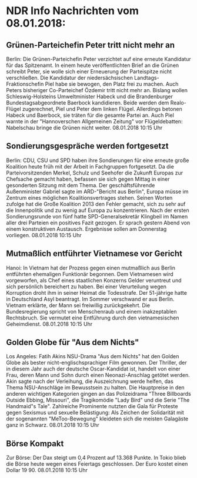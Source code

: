 # NDR Info Nachrichten vom 08.01.2018:


## Grünen-Parteichefin Peter tritt nicht mehr an
Berlin: Die Grünen-Parteichefin Peter verzichtet auf eine erneute Kandidatur für das Spitzenamt. In einem heute veröffentlichten Brief an die Grünen schreibt Peter, sie wolle sich einer Erneuerung der Parteispitze nicht verschließen. Die Kandidatur der niedersächsischen Landtags-Fraktionschefin Piel habe sie bewogen, den Platz frei zu machen. Auch Peters bisheriger Co-Parteichef Özdemir tritt nicht mehr an. Bislang wollen Schleswig-Holsteins Umweltminister Habeck und die Brandenburger Bundestagsabgeordnete Baerbock kandidieren. Beide werden dem Realo-Flügel zugerechnet, Piel und Peter dem linken Flügel. Allerdings betonen Habeck und Baerbock, sie träten für die gesamte Partei an. Auch Piel warnte in der "Hannoverschen Allgemeinen Zeitung" vor Flügeldebatten: Nabelschau bringe die Grünen nicht weiter. 08.01.2018 10:15 Uhr 

## Sondierungsgespräche werden fortgesetzt
Berlin: CDU, CSU und SPD haben ihre Sondierungen für eine erneute große Koalition heute früh mit der Arbeit in Fachgruppen fortgesetzt. Da die Parteivorsitzenden Merkel, Schulz und Seehofer die Zukunft Europas zur Chefsache gemacht haben, befassen sie sich gegen Mittag in einer gesonderten Sitzung mit dem Thema. Der geschäftsführende Außenminister Gabriel sagte im ARD-"Bericht aus Berlin", Europa müsse im Zentrum eines möglichen Koalitionsvertrages stehen. Seinen Worten zufolge hat die Große Koalition 2013 den Fehler gemacht, sich zu sehr auf die Innenpolitik und zu wenig auf Europa zu konzentrieren. Nach der ersten Sondierungsrunde von fünf hatte SPD-Generalsekretär Klingbeil im Namen aller drei Parteien ein positives Fazit gezogen. Er sprach gestern Abend von einem konstruktiven Austausch. Ergebnisse sollen am Donnerstag vorliegen. 08.01.2018 10:15 Uhr 

## Mutmaßlich entführter Vietnamese vor Gericht
Hanoi: In Vietnam hat der Prozess gegen einen mutmaßlich aus Berlin entführten ehemaligen Funktionär begonnen. Dem Vietnamesen wird vorgeworfen, als Chef eines staatlichen Konzerns Gelder veruntreut und sich persönlich bereichert zu haben. Bei einer Verurteilung wegen Korruption droht ihm in seiner Heimat die Todesstrafe. Der 51-jährige hatte in Deutschland Asyl beantragt. Im Sommer verschwand er aus Berlin. Vietnam erklärte, der Mann sei freiwillig zurückgekehrt. Die Bundesregierung spricht von Menschenraub und einem inakzeptablen Rechtsbruch. Sie vermutet eine Entführung durch den vietnamesischen Geheimdienst. 08.01.2018 10:15 Uhr 

## Golden Globe für "Aus dem Nichts"
Los Angeles: Fatih Akins NSU-Drama "Aus dem Nichts" hat den Golden Globe als bester nicht-englischsprachiger Film gewonnen. Der Thriller, der in diesem Jahr auch der deutsche Oscar-Kandidat ist, handelt von einer Frau, deren Mann und Sohn durch einen Neonazi-Anschlag getötet werden. Akin sagte nach der Verleihung, die Auszeichnung werde helfen, das Thema NSU-Anschläge im Bewusstsein zu halten. Die Hauptpreise in den anderen wichtigen Kategorien gingen an das Polizeidrama "Three Billboards Outside Ebbing, Missouri", die Tragikomödie "Lady Bird" und die Serie "The Handmaid"s Tale". Zahlreiche Prominente nutzten die Gala für Proteste gegen Sexismus und sexuelle Belästigung: Als Zeichen der Solidarität mit der sogenannten "MeToo-Bewegung" kleideten sich die meisten Galagäste ganz in Schwarz. 08.01.2018 10:15 Uhr 

## Börse Kompakt
Zur Börse: Der Dax steigt um 0,4 Prozent auf 13.368 Punkte. In Tokio blieb die Börse heute wegen eines Feiertags geschlossen. Der Euro kostet einen Dollar 19 90. 08.01.2018 10:15 Uhr 
